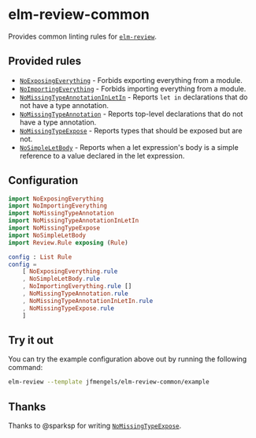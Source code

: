 # elm-review-common

Provides common linting rules for [`elm-review`](https://package.elm-lang.org/packages/jfmengels/elm-review/latest/).


## Provided rules

- [`NoExposingEverything`](https://package.elm-lang.org/packages/jfmengels/elm-review-common/1.0.2/NoExposingEverything) - Forbids exporting everything from a module.
- [`NoImportingEverything`](https://package.elm-lang.org/packages/jfmengels/elm-review-common/1.0.2/NoImportingEverything) - Forbids importing everything from a module.
- [`NoMissingTypeAnnotationInLetIn`](https://package.elm-lang.org/packages/jfmengels/elm-review-common/1.0.2/NoMissingTypeAnnotationInLetIn) - Reports `let in` declarations that do not have a type annotation.
- [`NoMissingTypeAnnotation`](https://package.elm-lang.org/packages/jfmengels/elm-review-common/1.0.2/NoMissingTypeAnnotation) - Reports top-level declarations that do not have a type annotation.
- [`NoMissingTypeExpose`](https://package.elm-lang.org/packages/jfmengels/elm-review-common/1.0.2/NoMissingTypeExpose) - Reports types that should be exposed but are not.
- [`NoSimpleLetBody`](https://package.elm-lang.org/packages/jfmengels/elm-review-common/1.0.2/NoSimpleLetBody) - Reports when a let expression's body is a simple reference to a value declared in the let expression.


## Configuration

```elm
import NoExposingEverything
import NoImportingEverything
import NoMissingTypeAnnotation
import NoMissingTypeAnnotationInLetIn
import NoMissingTypeExpose
import NoSimpleLetBody
import Review.Rule exposing (Rule)

config : List Rule
config =
    [ NoExposingEverything.rule
    , NoSimpleLetBody.rule
    , NoImportingEverything.rule []
    , NoMissingTypeAnnotation.rule
    , NoMissingTypeAnnotationInLetIn.rule
    , NoMissingTypeExpose.rule
    ]
```

## Try it out

You can try the example configuration above out by running the following command:

```bash
elm-review --template jfmengels/elm-review-common/example
```


## Thanks

Thanks to @sparksp for writing [`NoMissingTypeExpose`](https://package.elm-lang.org/packages/jfmengels/elm-review-common/1.0.2/NoMissingTypeExpose).
